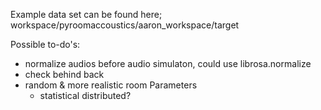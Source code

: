 Example data set can be found here; workspace/pyroomaccoustics/aaron_workspace/target

Possible to-do's:
 - normalize audios before audio simulaton, could use librosa.normalize
 - check behind back
 - random & more realistic room Parameters
    - statistical distributed?



